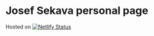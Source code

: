 # Josef Sekava personal page

Hosted on
[![Netlify Status](https://api.netlify.com/api/v1/badges/3c4b54b1-0cff-4a6e-a103-b2adaf7725f1/deploy-status)](https://app.netlify.com/sites/sekava/deploys)
